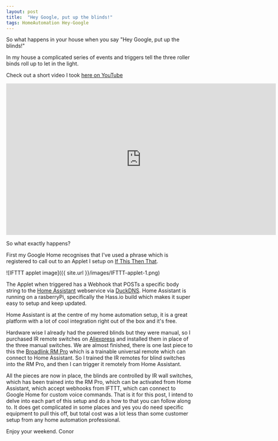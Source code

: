 ```yaml
---
layout: post
title:  "Hey Google, put up the blinds!"
tags: HomeAutomation Hey-Google
---
```


So what happens in your house when you say "Hey Google, put up the blinds!"

In my house a complicated series of events and triggers tell the three roller binds roll up to let in the light. 

Check out a short video I took <a href="https://youtu.be/gsLj6woppl0"> here on YouTube</a>
<iframe width="726" height="408" src="https://www.youtube.com/embed/gsLj6woppl0" frameborder="0" allow="autoplay; encrypted-media" allowfullscreen></iframe>

So what exactly happens?

First my Google Home recognises that I've used a phrase which is registered to call out to an Applet I setup on <a href="https://ifttt.com"> If This Then That</a>. 

![IFTTT applet image]({{ site.url }}/images/IFTTT-applet-1.png)

The Applet when triggered has a Webhook that POSTs a specific body string to the <a href="https://www.home-assistant.io">Home Assistant</a> webservice via <a href="https://www.duckdns.org/">DuckDNS</a>. Home Assistant is running on a rasberryPi, specifically the Hass.io build which makes it super easy to setup and keep updated.

Home Assistant is at the centre of my home automation setup, it is a great platform with a lot of cool integration right out of the box and it's free. 

Hardware wise I already had the powered blinds but they were manual, so I purchased IR remote switches on <a href="https://www.aliexpress.com/">Aliexpress</a> and installed them in place of the three manual switches. We are almost finished, there is one last piece to this the <a href="http://www.ibroadlink.com/rmPro/">Broadlink RM Pro</a> which is a trainable universal remote which can connect to Home Assistant. So I trained the IR remotes for blind switches into the RM Pro, and then I can trigger it remotely from Home Assistant.

All the pieces are now in place, the blinds are controlled by IR wall switches, which has been trained into the RM Pro, which can be activated from Home Assistant, which accept webhooks from IFTTT, which can connect to Google Home for custom voice commands. That is it for this post, I intend to delve into each part of this setup and do a how to that you can follow along to. It does get complicated in some places and yes you do need specific equipment to pull this off, but total cost was a lot less than some customer setup from any home automation professional.

Enjoy your weekend.
Conor
